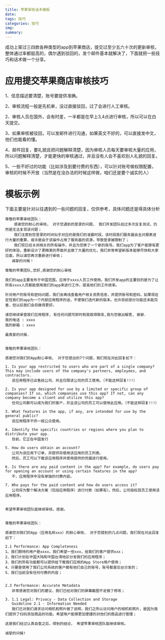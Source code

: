 ```yaml
---
title: 苹果审核话术模板
date: 
tags: 技巧
categories: 技巧
img: 
summary: 
---
```




成功上架过三四款各种类型的app到苹果商店，提交过至少五六十次的更新审核，整体通过率都挺高的，偶尔遇到驳回的，发个邮件基本就解决了，下面就把一些技巧和话术做一个分享。

# 应用提交苹果商店审核技巧

1、信息描述要清楚，账号要提供准确。

2、审核流程一般是先机审，没过直接驳回，过了会进行人工审核。

2、审核人员在国外，会有时差，一半都是在早上3,4点进行审核，所以可以在白天提交。

3、如果审核被驳回，可以发邮件进行沟通，如果英文不好的，可以直接发中文，他们也能看的懂。

4、邮件回复，要礼貌且把问题解释清楚，因为审核人员每天要审核大量的应用，所以问题解释清楚，才能更快的审核通过，并且没有人会不喜欢别人礼貌的回复。

5、一些不好过的功能（比如涉及到要付费的东西），可以针对账号做权限配置，审核的时候不开放（当然是在没办法的时候这样做，咱们还是要个诚实的人）

# 模板示例

下面主要是针对以往遇到的一些问题的回复，仅供参考，具体问题还是得具体分析

```
尊敬的苹果审核团队：
    感谢您的耐心的审核， 对于您遇到的登录的问题， 我们开发团队经过多次反复测试，仍然是无法复现该问题；
    我们注意到您登录的时间似乎对应的是我们的凌晨时段，该时段我们服务器会去对报表进行大量的重算，或许是由于该操作占用了服务器的资源，导致登录被限制了；
    我们现已经关闭相关的所有操作，并且为您换了一个新的账号。我们app为了客户能够有更好的体验，重新设计了更精美的界面并且做了大量的优化，我们非常希望新版本能够尽快和大家见面，所以请您再次重新进行审核；
   诚挚的问候！
```



```
尊敬的苹果团队,您好,感谢您的耐心审核

我们的app主要发布于中国范围，应用于xxxx人员工作使用。我们开发app的主要目的是为了让所有xxxx人员都能使用我们的app来进行工作，提高他们的工作效率。

针对用户的账号和密码问题，我们会离线查看用户相关资质信息，并提供账号和密码。如果现在定性我们的app为一个内部应用程序的话，不便我们迭代新的版本。也许目前部分功能还未能完善，但以后我们会将做得更好。

请您继续审查我们应用程序, 有任何问题可即时和我取得联系,我为您做出解答, 谢谢.
我的电话 : xxxx
我的邮箱 : xxxx

最真挚的问候.
```



```

尊敬的苹果审核团队：

感谢您对我们的App耐心审核， 对于您提出的7个问题，我们现在对此回复如下：

1. Is your app restricted to users who are part of a single company? This may include users of the company's partners, employees, and contractors.
   该应用程序已出售给公司，并且仅限该公司的员工使用。（不能这样回复!!!）

2. Is your app designed for use by a limited or specific group of companies? If so, which companies use this app? If not, can any company become a client and utilize this app?
   任何公司都可以成为我们的客户，并且该公司的员工可以使用此应用。（不能这样回复!!!）

3. What features in the app, if any, are intended for use by the general public?
   该应用程序不供一般公众使用。

4. Identify the specific countries or regions where you plan to distribute your app.
   目前，它正在中国发行

5. How do users obtain an account?
   公司为该应用下订单，并提供将使用该应用的员工列表。
   然后，员工可以下载该应用程序并使用提供的凭据进行使用。

6. Is there are any paid content in the app? For example, do users pay for opening an account or using certain features in the app?
   不，应用程序中没有单独的付费内容。

7. Who pays for the paid content and how do users access it?
   公司将为整个解决方案（包括应用程序）进行付款（如果有）。然后，公司授权其员工使用该应用程序。


希望苹果审核团队能继续审核，感谢。


```



```
尊敬的苹果审核团队：

感谢您对我们的App（应用名称xxx）的耐心审核， 对于您提到的几点问题，我们现在对此回复如下：

2.1 Performance: App Completeness
1、我们期待的用户是xxxx，我们希望一些xxx，给我们的客户提供xxx；
2、我们计划在中国大陆和中国台湾地区分发我们的应用程序；
3、我们的所有功能都可以提供给下载我们应用的App Store用户使用；
4、只要是使用了我们公司系统的客户都有他们自己的账号，账号都是后台分发的；
5、我们当前没有任何付费的内容；


2.3 Performance: Accurate Metadata
   非常感谢您对我们的建议，我们已经对我们的屏幕截图不足做了修改；

3. 1.1 Legal: Privacy - Data Collection and Storage
   Guideline 2.1 - Information Needed
   我们已对我们请求访问相机和照片做了说明，我们之所以访问用户的相机和照片，是因为我们提供了扫码添加商品的功能，希望用户能够更加便捷的对他们的商品进行管理；

这是我们经过认真自查之后，得到的结论， 希望苹果审核团队能继续审核。

诚挚的问候!
```
